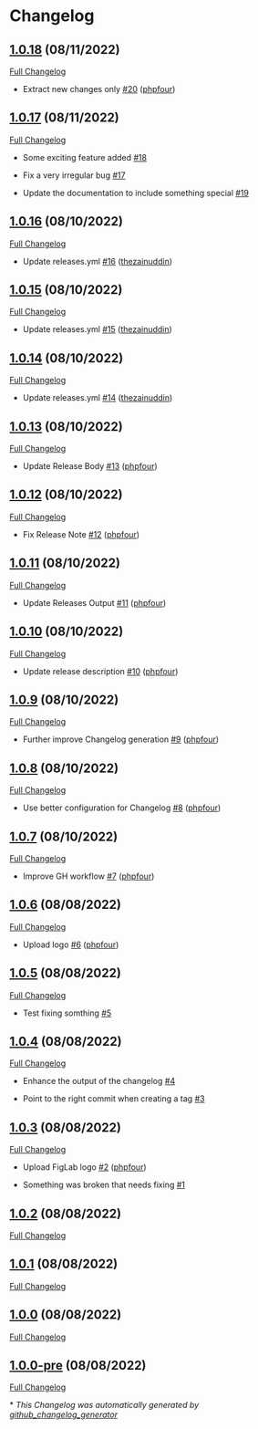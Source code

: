 # Changelog

## [1.0.18](https://github.com/phpfour/changelog-tag-release-action/tree/1.0.18) (08/11/2022)

[Full Changelog](https://github.com/phpfour/changelog-tag-release-action/compare/1.0.17...1.0.18)

- Extract new changes only [\#20](https://github.com/phpfour/changelog-tag-release-action/pull/20) ([phpfour](https://github.com/phpfour))

## [1.0.17](https://github.com/phpfour/changelog-tag-release-action/tree/1.0.17) (08/11/2022)

[Full Changelog](https://github.com/phpfour/changelog-tag-release-action/compare/1.0.16...1.0.17)

- Some exciting feature added [\#18](https://github.com/phpfour/changelog-tag-release-action/issues/18)

- Fix a very irregular bug  [\#17](https://github.com/phpfour/changelog-tag-release-action/issues/17)

- Update the documentation to include something special [\#19](https://github.com/phpfour/changelog-tag-release-action/issues/19)

## [1.0.16](https://github.com/phpfour/changelog-tag-release-action/tree/1.0.16) (08/10/2022)

[Full Changelog](https://github.com/phpfour/changelog-tag-release-action/compare/1.0.15...1.0.16)

- Update releases.yml [\#16](https://github.com/phpfour/changelog-tag-release-action/pull/16) ([thezainuddin](https://github.com/thezainuddin))

## [1.0.15](https://github.com/phpfour/changelog-tag-release-action/tree/1.0.15) (08/10/2022)

[Full Changelog](https://github.com/phpfour/changelog-tag-release-action/compare/1.0.14...1.0.15)

- Update releases.yml [\#15](https://github.com/phpfour/changelog-tag-release-action/pull/15) ([thezainuddin](https://github.com/thezainuddin))

## [1.0.14](https://github.com/phpfour/changelog-tag-release-action/tree/1.0.14) (08/10/2022)

[Full Changelog](https://github.com/phpfour/changelog-tag-release-action/compare/1.0.13...1.0.14)

- Update releases.yml [\#14](https://github.com/phpfour/changelog-tag-release-action/pull/14) ([thezainuddin](https://github.com/thezainuddin))

## [1.0.13](https://github.com/phpfour/changelog-tag-release-action/tree/1.0.13) (08/10/2022)

[Full Changelog](https://github.com/phpfour/changelog-tag-release-action/compare/1.0.12...1.0.13)

- Update Release Body [\#13](https://github.com/phpfour/changelog-tag-release-action/pull/13) ([phpfour](https://github.com/phpfour))

## [1.0.12](https://github.com/phpfour/changelog-tag-release-action/tree/1.0.12) (08/10/2022)

[Full Changelog](https://github.com/phpfour/changelog-tag-release-action/compare/1.0.11...1.0.12)

- Fix Release Note [\#12](https://github.com/phpfour/changelog-tag-release-action/pull/12) ([phpfour](https://github.com/phpfour))

## [1.0.11](https://github.com/phpfour/changelog-tag-release-action/tree/1.0.11) (08/10/2022)

[Full Changelog](https://github.com/phpfour/changelog-tag-release-action/compare/1.0.10...1.0.11)

- Update Releases Output [\#11](https://github.com/phpfour/changelog-tag-release-action/pull/11) ([phpfour](https://github.com/phpfour))

## [1.0.10](https://github.com/phpfour/changelog-tag-release-action/tree/1.0.10) (08/10/2022)

[Full Changelog](https://github.com/phpfour/changelog-tag-release-action/compare/1.0.9...1.0.10)

- Update release description [\#10](https://github.com/phpfour/changelog-tag-release-action/pull/10) ([phpfour](https://github.com/phpfour))

## [1.0.9](https://github.com/phpfour/changelog-tag-release-action/tree/1.0.9) (08/10/2022)

[Full Changelog](https://github.com/phpfour/changelog-tag-release-action/compare/1.0.8...1.0.9)

- Further improve Changelog generation [\#9](https://github.com/phpfour/changelog-tag-release-action/pull/9) ([phpfour](https://github.com/phpfour))

## [1.0.8](https://github.com/phpfour/changelog-tag-release-action/tree/1.0.8) (08/10/2022)

[Full Changelog](https://github.com/phpfour/changelog-tag-release-action/compare/1.0.7...1.0.8)

- Use better configuration for Changelog [\#8](https://github.com/phpfour/changelog-tag-release-action/pull/8) ([phpfour](https://github.com/phpfour))

## [1.0.7](https://github.com/phpfour/changelog-tag-release-action/tree/1.0.7) (08/10/2022)

[Full Changelog](https://github.com/phpfour/changelog-tag-release-action/compare/1.0.6...1.0.7)

- Improve GH workflow [\#7](https://github.com/phpfour/changelog-tag-release-action/pull/7) ([phpfour](https://github.com/phpfour))

## [1.0.6](https://github.com/phpfour/changelog-tag-release-action/tree/1.0.6) (08/08/2022)

[Full Changelog](https://github.com/phpfour/changelog-tag-release-action/compare/1.0.5...1.0.6)

- Upload logo [\#6](https://github.com/phpfour/changelog-tag-release-action/pull/6) ([phpfour](https://github.com/phpfour))

## [1.0.5](https://github.com/phpfour/changelog-tag-release-action/tree/1.0.5) (08/08/2022)

[Full Changelog](https://github.com/phpfour/changelog-tag-release-action/compare/1.0.4...1.0.5)

- Test fixing somthing [\#5](https://github.com/phpfour/changelog-tag-release-action/issues/5)

## [1.0.4](https://github.com/phpfour/changelog-tag-release-action/tree/1.0.4) (08/08/2022)

[Full Changelog](https://github.com/phpfour/changelog-tag-release-action/compare/1.0.3...1.0.4)

- Enhance the output of the changelog [\#4](https://github.com/phpfour/changelog-tag-release-action/issues/4)

- Point to the right commit when creating a tag [\#3](https://github.com/phpfour/changelog-tag-release-action/issues/3)

## [1.0.3](https://github.com/phpfour/changelog-tag-release-action/tree/1.0.3) (08/08/2022)

[Full Changelog](https://github.com/phpfour/changelog-tag-release-action/compare/1.0.2...1.0.3)

- Upload FigLab logo [\#2](https://github.com/phpfour/changelog-tag-release-action/pull/2) ([phpfour](https://github.com/phpfour))

- Something was broken that needs fixing [\#1](https://github.com/phpfour/changelog-tag-release-action/issues/1)

## [1.0.2](https://github.com/phpfour/changelog-tag-release-action/tree/1.0.2) (08/08/2022)

[Full Changelog](https://github.com/phpfour/changelog-tag-release-action/compare/1.0.1...1.0.2)

## [1.0.1](https://github.com/phpfour/changelog-tag-release-action/tree/1.0.1) (08/08/2022)

[Full Changelog](https://github.com/phpfour/changelog-tag-release-action/compare/1.0.0...1.0.1)

## [1.0.0](https://github.com/phpfour/changelog-tag-release-action/tree/1.0.0) (08/08/2022)

[Full Changelog](https://github.com/phpfour/changelog-tag-release-action/compare/1.0.0-pre...1.0.0)

## [1.0.0-pre](https://github.com/phpfour/changelog-tag-release-action/tree/1.0.0-pre) (08/08/2022)

[Full Changelog](https://github.com/phpfour/changelog-tag-release-action/compare/e215b320ce289f4410c0f4e102708e513b64e232...1.0.0-pre)



\* *This Changelog was automatically generated by [github_changelog_generator](https://github.com/github-changelog-generator/github-changelog-generator)*
